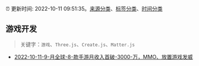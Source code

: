 :alarm_clock: 更新时间: 2022-10-11 09:51:35。[来源分类](../README.md)、[标签分类](../TAGS.md)、[时间分类](../TIMELINE.md)

## 游戏开发


> 关键字：`游戏`、`Three.js`、`Create.js`、`Matter.js`



- [2022-10-11-9-月全球-8-款手游月收入首破-3000-万，MMO、放置游戏发威](https://toutiao.io/k/tokbxmi) 